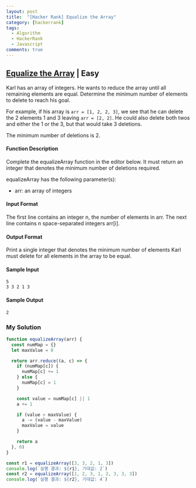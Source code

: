 ```yaml
---
layout: post
title:  "[Hacker Rank] Equalize the Array"
category: [hackerrank]
tags:
  - Algorithm
  - HackerRank
  - Javascript
comments: true
---
```


## [Equalize the Array](https://www.hackerrank.com/challenges/equality-in-a-array/problem) | Easy

Karl has an array of integers. He wants to reduce the array until all remaining elements are equal. Determine the minimum number of elements to delete to reach his goal.

For example, if his array is `arr = [1, 2, 2, 3]`, we see that he can delete the 2 elements 1 and 3 leaving `arr = [2, 2]`.
He could also delete both twos and either the 1 or the 3, but that would take 3 deletions.

The minimum number of deletions is 2.

#### Function Description

Complete the equalizeArray function in the editor below. It must return an integer that denotes the minimum number of deletions required.

equalizeArray has the following parameter(s):

* arr: an array of integers

#### Input Format

The first line contains an integer n, the number of elements in arr.
The next line contains n space-separated integers arr[i].

#### Output Format

Print a single integer that denotes the minimum number of elements Karl must delete for all elements in the array to be equal.

#### Sample Input

```
5
3 3 2 1 3
```

#### Sample Output

```
2
```

### My Solution

```javascript
function equalizeArray(arr) {
  const numMap = {}
  let maxValue = 0

  return arr.reduce((a, c) => {
    if (numMap[c]) {
      numMap[c] += 1
    } else {
      numMap[c] = 1
    }

    const value = numMap[c] || 1
    a += 1

    if (value > maxValue) {
      a -= (value - maxValue)
      maxValue = value
    }

    return a
  }, 0)
}

const r1 = equalizeArray([3, 3, 2, 1, 3])
console.log(`실행 결과: ${r1}, 기대값: 2`)
const r2 = equalizeArray([1, 2, 3, 1, 2, 3, 3, 3])
console.log(`실행 결과: ${r2}, 기대값: 4`)
```
